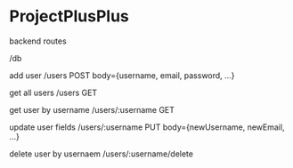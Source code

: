 # ProjectPlusPlus

backend routes

/db

  add user
    /users POST body={username, email, password, ...}

  get all users
    /users GET

  get user by username
    /users/:username GET

  update user fields
    /users/:username PUT body={newUsername, newEmail, ...}

  delete user by usernaem
    /users/:username/delete

